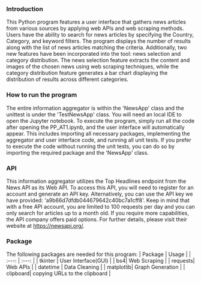### Introduction

This Python program features a user interface that gathers news articles from various sources by applying web APIs and web scraping methods. Users have the ability to search for news articles by specifying the Country, Category, and keyword filters. The program displays the number of results along with the list of news articles matching the criteria. Additionally, two new features have been incorporated into the tool: news selection and category distribution. The news selection feature extracts the content and images of the chosen news using web scraping techniques, while the category distribution feature generates a bar chart displaying the distribution of results across different categories.

### How to run the program

The entire information aggregator is within the 'NewsApp' class and the unittest is under the 'TestNewsApp' class. You will need an local IDE to open the Jupyter notebook. To execute the program, simply run all the code after opening the PP_AT1.ipynb, and the user interface will automatically appear. This includes importing all necessary packages, implementing the aggregator and user interface code, and running all unit tests. If you prefer to execute the code without running the unit tests, you can do so by importing the required package and the 'NewsApp' class.

### API

This information aggregator utilizes the Top Headlines endpoint from the News API as its Web API. To access this API, you will need to register for an account and generate an API key. Alternatively, you can use the API key we have provided: 'a9b66d7dfdb044679642c40bc7a1cff8'. Keep in mind that with a free API account, you are limited to 100 requests per day and you can only search for articles up to a month old. If you require more capabilities, the API company offers paid options. For further details, please visit their website at https://newsapi.org/.

### Package

The following packages are needed for this program:
| Package | Usage    |
| :---:   | :---: |
| tkinter | User Interface(GUI)  |
| bs4| Web Scraping   | 
| requests| Web APIs   | 
| datetime | Data Cleaning    |
| matplotlib| Graph Generation   | 
| clipboard| copying URLs to the clipboard   |



